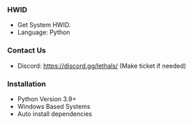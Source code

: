 ### HWID
* Get System HWID.
* Language: Python

### Contact Us
* Discord: https://discord.gg/lethals/ (Make ticket if needed)

### Installation
- Python Version 3.9+
- Windows Based Systems
- Auto install dependencies


